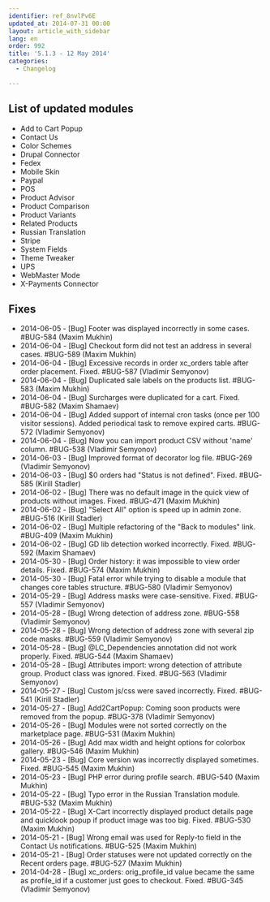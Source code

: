 ```yaml
---
identifier: ref_8nvlPv6E
updated_at: 2014-07-31 00:00
layout: article_with_sidebar
lang: en
order: 992
title: '5.1.3 - 12 May 2014'
categories:
  - Changelog

---
```



## List of updated modules

*   Add to Cart Popup
*   Contact Us
*   Color Schemes
*   Drupal Connector
*   Fedex
*   Mobile Skin
*   Paypal
*   POS
*   Product Advisor
*   Product Comparison
*   Product Variants
*   Related Products
*   Russian Translation
*   Stripe
*   System Fields
*   Theme Tweaker
*   UPS
*   WebMaster Mode
*   X-Payments Connector

## Fixes

*   2014-06-05 - [Bug] Footer was displayed incorrectly in some cases. #BUG-584 (Maxim Mukhin)
*   2014-06-04 - [Bug] Checkout form did not test an address in several cases. #BUG-589 (Maxim Mukhin)
*   2014-06-04 - [Bug] Excessive records in order xc_orders table after order placement. Fixed. #BUG-587 (Vladimir Semyonov)
*   2014-06-04 - [Bug] Duplicated sale labels on the products list. #BUG-583 (Maxim Mukhin)
*   2014-06-04 - [Bug] Surcharges were duplicated for a cart. Fixed. #BUG-582 (Maxim Shamaev)
*   2014-06-04 - [Bug] Added support of internal cron tasks (once per 100 visitor sessions). Added periodical task to remove expired carts. #BUG-572 (Vladimir Semyonov)
*   2014-06-04 - [Bug] Now you can import product CSV without 'name' column. #BUG-538 (Vladimir Semyonov)
*   2014-06-03 - [Bug] Improved format of decorator log file. #BUG-269 (Vladimir Semyonov)
*   2014-06-03 - [Bug] $0 orders had "Status is not defined". Fixed. #BUG-585 (Kirill Stadler)
*   2014-06-02 - [Bug] There was no default image in the quick view of products without images. Fixed. #BUG-471 (Maxim Mukhin)
*   2014-06-02 - [Bug] "Select All" option is speed up in admin zone. #BUG-516 (Kirill Stadler)
*   2014-06-02 - [Bug] Multiple refactoring of the "Back to modules" link. #BUG-409 (Maxim Mukhin)
*   2014-06-02 - [Bug] GD lib detection worked incorrectly. Fixed. #BUG-592 (Maxim Shamaev)
*   2014-05-30 - [Bug] Order history: it was impossible to view order details. Fixed. #BUG-574 (Maxim Mukhin)
*   2014-05-30 - [Bug] Fatal error while trying to disable a module that changes core tables structure. #BUG-580 (Vladimir Semyonov)
*   2014-05-29 - [Bug] Address masks were case-sensitive. Fixed. #BUG-557 (Vladimir Semyonov)
*   2014-05-28 - [Bug] Wrong detection of address zone. #BUG-558 (Vladimir Semyonov)
*   2014-05-28 - [Bug] Wrong detection of address zone with several zip code masks. #BUG-559 (Vladimir Semyonov)
*   2014-05-28 - [Bug] @LC_Dependencies annotation did not work properly. Fixed. #BUG-544 (Maxim Shamaev)
*   2014-05-28 - [Bug] Attributes import: wrong detection of attribute group. Product class was ignored. Fixed. #BUG-563 (Vladimir Semyonov)
*   2014-05-27 - [Bug] Custom js/css were saved incorrectly. Fixed. #BUG-541 (Kirill Stadler)
*   2014-05-27 - [Bug] Add2CartPopup: Coming soon products were removed from the popup. #BUG-378 (Vladimir Semyonov)
*   2014-05-26 - [Bug] Modules were not sorted correctly on the marketplace page. #BUG-531 (Maxim Mukhin)
*   2014-05-26 - [Bug] Add max width and height options for colorbox gallery. #BUG-546 (Maxim Mukhin)
*   2014-05-23 - [Bug] Core version was incorrectly displayed sometimes. Fixed. #BUG-545 (Maxim Mukhin)
*   2014-05-23 - [Bug] PHP error during profile search. #BUG-540 (Maxim Mukhin)
*   2014-05-22 - [Bug] Typo error in the Russian Translation module. #BUG-532 (Maxim Mukhin)
*   2014-05-22 - [Bug] X-Cart incorrectly displayed product details page and quicklook popup if product image was too big. Fixed. #BUG-530 (Maxim Mukhin)
*   2014-05-21 - [Bug] Wrong email was used for Reply-to field in the Contact Us notifications. #BUG-525 (Maxim Mukhin)
*   2014-05-21 - [Bug] Order statuses were not updated correctly on the Recent orders page. #BUG-527 (Maxim Mukhin)
*   2014-04-28 - [Bug] xc_orders: orig_profile_id value became the same as profile_id if a customer just goes to checkout. Fixed. #BUG-345 (Vladimir Semyonov)